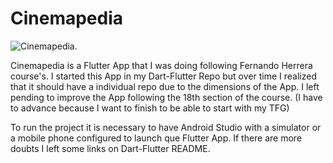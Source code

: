 # Cinemapedia
![Cinemapedia.](./Cine.jpg)


Cinemapedia is a Flutter App that I was doing following Fernando Herrera course's. 
I started this App in my Dart-Flutter Repo but over time I realized that it should have a individual repo due to the dimensions of the App.
I left pending to improve the App following the 18th section of the course. (I have to advance because I want to finish to be able to start with my TFG)

To run the project it is necessary to have Android Studio with a simulator or a mobile phone configured to launch que Flutter App. If there are more doubts I left some links on Dart-Flutter README.
